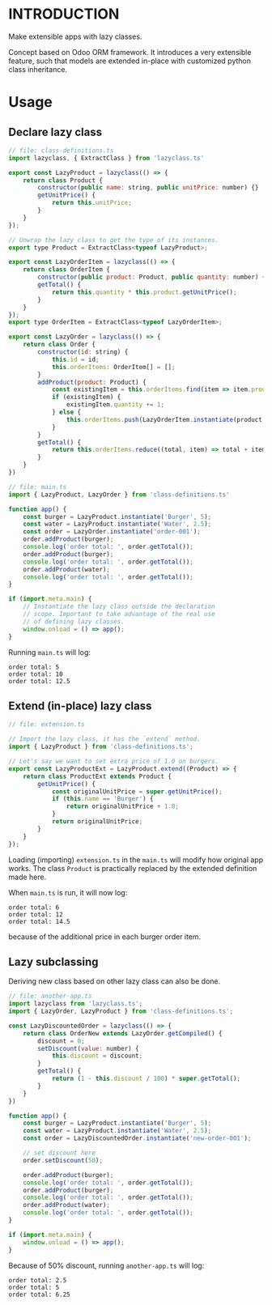 # INTRODUCTION

Make extensible apps with lazy classes.

Concept based on Odoo ORM framework. It introduces a very extensible feature, such that
models are extended in-place with customized python class inheritance.

# Usage

## Declare lazy class

```js
// file: class-definitions.ts
import lazyclass, { ExtractClass } from 'lazyclass.ts'

export const LazyProduct = lazyclass(() => {
    return class Product {
        constructor(public name: string, public unitPrice: number) {}
        getUnitPrice() {
            return this.unitPrice;
        }
    }
});

// Unwrap the lazy class to get the type of its instances.
export type Product = ExtractClass<typeof LazyProduct>;

export const LazyOrderItem = lazyclass(() => {
    return class OrderItem {
        constructor(public product: Product, public quantity: number) {}
        getTotal() {
            return this.quantity * this.product.getUnitPrice();
        }
    }
});
export type OrderItem = ExtractClass<typeof LazyOrderItem>;

export const LazyOrder = lazyclass(() => {
    return class Order {
        constructor(id: string) {
            this.id = id;
            this.orderItems: OrderItem[] = [];
        }
        addProduct(product: Product) {
            const existingItem = this.orderItems.find(item => item.product === product);
            if (existingItem) {
                existingItem.quantity += 1;
            } else {
                this.orderItems.push(LazyOrderItem.instantiate(product, 1));
            }
        }
        getTotal() {
            return this.orderItems.reduce((total, item) => total + item.getTotal(), 0);
        }
    }
})

// file: main.ts
import { LazyProduct, LazyOrder } from 'class-definitions.ts'

function app() {
    const burger = LazyProduct.instantiate('Burger', 5);
    const water = LazyProduct.instantiate('Water', 2.5);
    const order = LazyOrder.instantiate('order-001');
    order.addProduct(burger);
    console.log('order total: ', order.getTotal());
    order.addProduct(burger);
    console.log('order total: ', order.getTotal());
    order.addProduct(water);
    console.log('order total: ', order.getTotal());
}

if (import.meta.main) {
    // Instantiate the lazy class outside the declaration
    // scope. Important to take advantage of the real use
    // of defining lazy classes.
    window.onload = () => app();
}
```

Running `main.ts` will log:
```
order total: 5
order total: 10
order total: 12.5
```

## Extend (in-place) lazy class

```js
// file: extension.ts

// Import the lazy class, it has the `extend` method.
import { LazyProduct } from 'class-definitions.ts';

// Let's say we want to set extra price of 1.0 on burgers.
export const LazyProductExt = LazyProduct.extend((Product) => {
    return class ProductExt extends Product {
        getUnitPrice() {
            const originalUnitPrice = super.getUnitPrice();
            if (this.name == 'Burger') {
                return originalUnitPrice + 1.0;
            }
            return originalUnitPrice;
        }
    }
});
```

Loading (importing) `extension.ts` in the `main.ts` will modify how
original app works. The class `Product` is practically replaced by the
extended definition made here.

When `main.ts` is run, it will now log:
```
order total: 6
order total: 12
order total: 14.5
```
because of the additional price in each burger order item.

## Lazy subclassing

Deriving new class based on other lazy class can also be done.

```js
// file: another-app.ts
import lazyclass from 'lazyclass.ts';
import { LazyOrder, LazyProduct } from 'class-definitions.ts';

const LazyDiscountedOrder = lazyclass(() => {
    return class OrderNew extends LazyOrder.getCompiled() {
        discount = 0;
        setDiscount(value: number) {
            this.discount = discount;
        }
        getTotal() {
            return (1 - this.discount / 100) * super.getTotal();
        }
    }
})

function app() {
    const burger = LazyProduct.instantiate('Burger', 5);
    const water = LazyProduct.instantiate('Water', 2.5);
    const order = LazyDiscountedOrder.instantiate('new-order-001');

    // set discount here
    order.setDiscount(50);

    order.addProduct(burger);
    console.log('order total: ', order.getTotal());
    order.addProduct(burger);
    console.log('order total: ', order.getTotal());
    order.addProduct(water);
    console.log('order total: ', order.getTotal());
}

if (import.meta.main) {
    window.onload = () => app();
}
```

Because of 50% discount, running `another-app.ts` will log:
```
order total: 2.5
order total: 5
order total: 6.25
```
